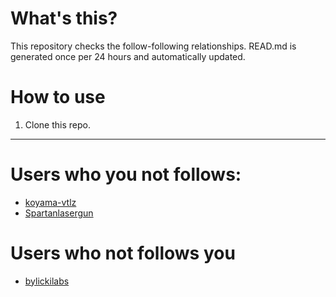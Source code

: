 # What's this?
This repository checks the follow-following relationships.
READ.md is generated once per 24 hours and automatically updated.
# How to use
1. Clone this repo.
 
 --- 
 
 # Users who you not follows: 
  
- [koyama-vtlz](https://github.com/koyama-vtlz/) 
- [Spartanlasergun](https://github.com/Spartanlasergun/) 
# Users who not follows you 
  
- [bylickilabs](https://github.com/bylickilabs/) 
 